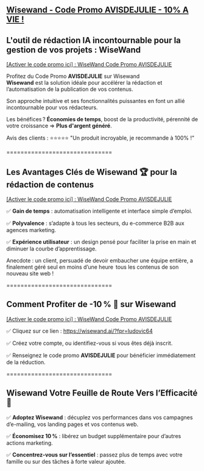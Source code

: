<head>
<meta name="google-site-verification" content="tJs52ZxlNoi0TsnYIRzjdqzFjXIQpIWa2ZGyIcAlCpA" />
</head>
<BODY>
<h2><a title="WiseWand Code Promo" href="https://wisewand.ai/?fpr=ludovic64">Wisewand - Code Promo AVISDEJULIE - 10% A VIE !</a></h2>
<h2>L'outil de r&eacute;daction IA incontournable pour la gestion de vos projets : WiseWand</h2>
<p><a title="WiseWand Code Promo" href="https://wisewand.ai/?fpr=ludovic64">[Activer le code promo ici] : WiseWand Code Promo AVISDEJULIE</a></p>
<p>Profitez du Code Promo <strong>AVISDEJULIE</strong> sur Wisewand <br /><strong>Wisewand</strong> est la solution id&eacute;ale pour acc&eacute;l&eacute;rer la r&eacute;daction et l&rsquo;automatisation de la publication de vos contenus.</p>
<p>Son approche intuitive et ses fonctionnalit&eacute;s puissantes en font un alli&eacute; incontournable pour vos r&eacute;dacteurs.</p>
<p>Les b&eacute;n&eacute;fices ? <strong>&Eacute;conomies de temps</strong>, boost de la productivit&eacute;, p&eacute;rennit&eacute; de votre croissance =&gt; <strong>Plus d'argent g&eacute;n&eacute;r&eacute;</strong>.</p>
<p>Avis des clients : ⭐️⭐️⭐️⭐️⭐️ "Un produit incroyable, je recommande à 100% !"</p>
<p>==============================</p>
<h2>Les Avantages Cl&eacute;s de Wisewand 🏆 pour la r&eacute;daction de contenus</h2>
<p><a title="WiseWand Code Promo" href="https://wisewand.ai/?fpr=ludovic64">[Activer le code promo ici] : WiseWand Code Promo AVISDEJULIE</a></p>
<p>✅ <strong>Gain de temps</strong> : automatisation intelligente et interface simple d&rsquo;emploi.</p>
<p>✅ <strong>Polyvalence</strong> : s&rsquo;adapte &agrave; tous les secteurs, du e-commerce B2B aux agences marketing.</p>
<p>✅ <strong>Exp&eacute;rience utilisateur</strong> : un design pens&eacute; pour faciliter la prise en main et diminuer la courbe d&rsquo;apprentissage.</p>
<p>Anecdote : un client, persuad&eacute; de devoir embaucher une &eacute;quipe enti&egrave;re, a finalement g&eacute;r&eacute; seul en moins d&rsquo;une heure  tous les contenus de son nouveau site web !</p>
<p>==============================</p>
<h2>Comment Profiter de -10 % 🤩 sur Wisewand</h2>
<p><a title="WiseWand Code Promo" href="https://wisewand.ai/?fpr=ludovic64">[Activer le code promo ici] : WiseWand Code Promo AVISDEJULIE</a></p>
<p>✅ Cliquez sur ce lien : <a href="https://wisewand.ai/?fpr=ludovic64">https://wisewand.ai/?fpr=ludovic64 </a></p>
<p>✅ Cr&eacute;ez votre compte, ou identifiez-vous si vous &ecirc;tes d&eacute;j&agrave; inscrit.</p>
<p>✅ Renseignez le code promo <strong>AVISDEJULIE</strong> pour b&eacute;n&eacute;ficier imm&eacute;diatement de la r&eacute;duction.</p>
<p>==============================</p>
<h2>Wisewand Votre Feuille de Route Vers l&rsquo;Efficacit&eacute; 🚀</h2>
<p>✅ <strong>Adoptez Wisewand</strong> : d&eacute;cuplez vos performances dans vos campagnes d&rsquo;e-mailing, vos landing pages et vos contenus web.</p>
<p>✅ <strong>&Eacute;conomisez 10 %</strong> : lib&eacute;rez un budget suppl&eacute;mentaire pour d&rsquo;autres actions marketing.</p>
<p>✅ <strong>Concentrez-vous sur l&rsquo;essentiel</strong> : passez plus de temps avec votre famille ou sur des t&acirc;ches &agrave; forte valeur ajout&eacute;e.</p>
</BODY>
